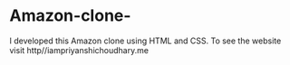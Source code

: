 # Amazon-clone-
I developed this Amazon clone using HTML and CSS. To see the website visit http//iampriyanshichoudhary.me
